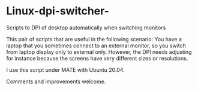 # Linux-dpi-switcher-
Scripts to DPI of desktop automatically when switching monitors

This pair of scripts that are useful in the following scenario:
You have a laptop that you sometimes connect to an external monitor, so you switch from laptop display only to external only.
However, the DPI needs adjusting for instance because the screens have very different sizes or resolutions.

I use this script under MATE with Ubuntu 20.04.

Comments and improvements welcome.
